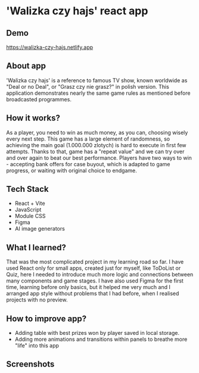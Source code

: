 
# 'Walizka czy hajs' react app


## Demo

https://walizka-czy-hajs.netlify.app

## About app

'Walizka czy hajs' is a reference to famous TV show, known worldwide as "Deal or no Deal", or "Grasz czy nie grasz?" in polish version. This application demonstrates nearly the same game rules as mentioned before broadcasted programmes. 

## How it works?

As a player, you need to win as much money, as you can, choosing wisely every next step. This game has a large element of randomness, so achieving the main goal (1.000.000 zlotych) is hard to execute in first few attempts. Thanks to that, game has a "repeat value" and we can try over and over again to beat our best performance. Players have two ways to win - accepting bank offers for case buyout, which is adapted to game progress, or waiting with original choice to endgame. 

## Tech Stack

- React + Vite
- JavaScript
- Module CSS
- Figma
- AI image generators

## What I learned?

That was the most complicated project in my learning road so far. I have used React only for small apps, created just for myself, like ToDoList or Quiz, here I needed to introduce much more logic and connections between many components and game stages. I have also used Figma for the first time, learning before only basics, but it helped me very much and I arranged app style without problems that I had before, when I realised projects with no preview. 

## How to improve app?

- Adding table with best prizes won by player saved in local storage.
- Adding more animations and transitions within panels to breathe more "life" into this app

## Screenshots



